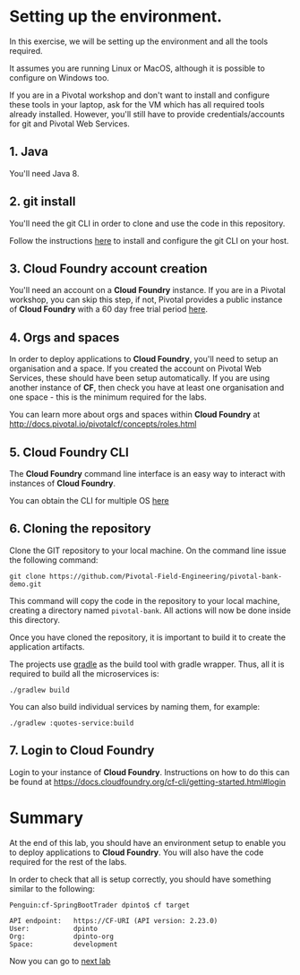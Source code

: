 # Setting up the environment.

In this exercise, we will be setting up the environment and all the tools required.

It assumes you are running Linux or MacOS, although it is possible to configure on Windows too.

If you are in a Pivotal workshop and don't want to install and configure these tools in your laptop, ask for the VM which has all required tools already installed. However, you'll still have to provide credentials/accounts for git and Pivotal Web Services.

## 1. Java

You'll need Java 8.

## 2. git install

You'll need the git CLI in order to clone and use the code in this repository.

Follow the instructions [here](https://help.github.com/articles/set-up-git/#platform-mac) to install and configure the git CLI on your host.

## 3. Cloud Foundry account creation

You'll need an account on a **Cloud Foundry** instance. If you are in a Pivotal workshop, you can skip this step, if not, Pivotal provides a public instance of **Cloud Foundry** with a 60 day free trial period [here](http://run.pivotal.io).


## 4. Orgs and spaces

In order to deploy applications to **Cloud Foundry**, you'll need to setup an organisation and a space. If you created the account on Pivotal Web Services, these should have been setup automatically. If you are using another instance of **CF**, then check you have at least one organisation and one space - this is the minimum required for the labs.

You can learn more about orgs and spaces within **Cloud Foundry** at http://docs.pivotal.io/pivotalcf/concepts/roles.html

## 5. Cloud Foundry CLI

The **Cloud Foundry** command line interface is an easy way to interact with instances of **Cloud Foundry**.

You can obtain the CLI for multiple OS [here](https://github.com/cloudfoundry/cli)


## 6. Cloning the repository

Clone the GIT repository to your local machine. On the command line issue the following command:

```git clone https://github.com/Pivotal-Field-Engineering/pivotal-bank-demo.git```

This command will copy the code in the repository to your local machine, creating a directory named `pivotal-bank`. All actions will now be done inside this directory.

Once you have cloned the repository, it is important to build it to create the application artifacts.

The projects use [gradle](http://gradle.org) as the build tool with gradle wrapper. Thus, all it is required to build all the microservices is:

```
./gradlew build
```

You can also build individual services by naming them, for example:
```
./gradlew :quotes-service:build
```


## 7. Login to Cloud Foundry

Login to your instance of **Cloud Foundry**. Instructions on how to do this can be found at https://docs.cloudfoundry.org/cf-cli/getting-started.html#login

# Summary

At the end of this lab, you should have an environment setup to enable you to deploy applications to **Cloud Foundry**. You will also have the code required for the rest of the labs.

In order to check that all is setup correctly, you should have something similar to the following:

```
Penguin:cf-SpringBootTrader dpinto$ cf target

API endpoint:   https://CF-URI (API version: 2.23.0)
User:           dpinto
Org:            dpinto-org
Space:          development
```

Now you can go to [next lab](lab_registryserver.md)
